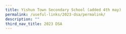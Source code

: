 ```yaml
---
title: Yishun Town Secondary School (added 4th may)
permalink: /useful-links/2023-dsa/permalink/
description: ""
third_nav_title: 2023 DSA
---
```

